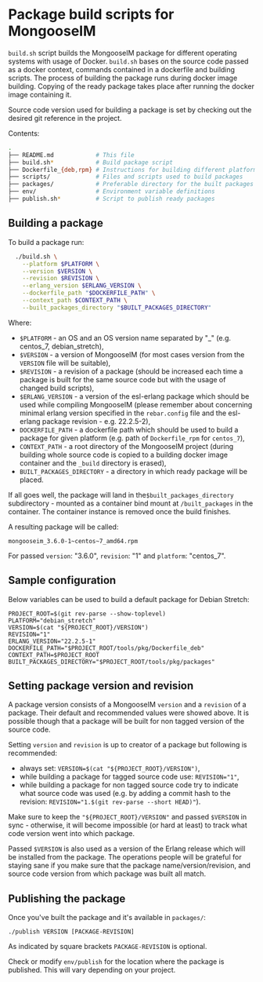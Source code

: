 # Package build scripts for MongooseIM

`build.sh` script builds the MongooseIM package for different operating systems
with usage of Docker. `build.sh` bases on the source code passed as a docker
context, commands contained in a dockerfile and building scripts. The process of
building the package runs during docker image building. Copying of the ready
package takes place after running the docker image containing it.

Source code version used for building a package is set by checking out the desired
git reference in the project.

Contents:

```sh
.
├── README.md            # This file
├── build.sh*            # Build package script
├── Dockerfile_{deb,rpm} # Instructions for building different platforms packages
├── scripts/             # Files and scripts used to build packages
├── packages/            # Preferable directory for the built packages
├── env/                 # Environment variable definitions
├── publish.sh*          # Script to publish ready packages
```


## Building a package

To build a package run:

```sh
  ./build.sh \
    --platform $PLATFORM \
    --version $VERSION \
    --revision $REVISION \
    --erlang_version $ERLANG_VERSION \
    --dockerfile_path "$DOCKERFILE_PATH" \
    --context_path $CONTEXT_PATH \
    --built_packages_directory "$BUILT_PACKAGES_DIRECTORY"
```

Where:

* `$PLATFORM` - an OS and an OS version name separated by "_" (e.g. centos_7,
debian_stretch),
* `$VERSION` - a version of MongooseIM (for most cases version from the `VERSION`
file will be suitable),
* `$REVISION` - a revision of a package (should be increased each time a package
is built for the same source code but with the usage of changed build scripts),
* `$ERLANG_VERSION` - a version of the esl-erlang package which should be used
while compiling MongooseIM (please remember about concerning minimal erlang version
specified in the `rebar.config` file and the esl-erlang package revision - e.g. 22.2.5-2),
* `DOCKERFILE_PATH` - a dockerfile path which should be used to build a package
for given platform (e.g. path of `Dockerfile_rpm` for `centos_7`),
* `CONTEXT_PATH` - a root directory of the MongooseIM project (during building
whole source code is copied to a building docker image container and the `_build`
directory is erased),
* `BUILT_PACKAGES_DIRECTORY` - a directory in which ready package will be placed.

If all goes well, the package will land in the`$built_packages_directory`
subdirectory - mounted as a container bind mount at `/built_packages` in the
container. The container instance is removed once the build finishes.

A resulting package will be called:

```
mongooseim_3.6.0-1~centos~7_amd64.rpm
```
For passed `version`: "3.6.0", `revision`: "1" and `platform`: "centos_7".

## Sample configuration

Below variables can be used to build a default package for Debian Stretch:

```
PROJECT_ROOT=$(git rev-parse --show-toplevel)
PLATFORM="debian_stretch"
VERSION=$(cat "${PROJECT_ROOT}/VERSION")
REVISION="1"
ERLANG_VERSION="22.2.5-1"
DOCKERFILE_PATH="$PROJECT_ROOT/tools/pkg/Dockerfile_deb"
CONTEXT_PATH=$PROJECT_ROOT
BUILT_PACKAGES_DIRECTORY="$PROJECT_ROOT/tools/pkg/packages"
```

## Setting package version and revision

A package version consists of a MongooseIM `version` and a `revision` of a package. 
Their default and recommended values were showed above. It is possible though
that a package will be built for non tagged version of the source code.

Setting `version` and `revision` is up to creator of a package but following is
recommended:

* always set: `VERSION=$(cat "${PROJECT_ROOT}/VERSION")`,
* while building a package for tagged source code use: `REVISION="1"`,
* while building a package for non tagged source code try to indicate what source
code was used (e.g. by adding a commit hash to the revision: 
`REVISION="1.$(git rev-parse --short HEAD)"`).

Make sure to keep the `"${PROJECT_ROOT}/VERSION"` and passed `$VERSION`
in sync - otherwise, it will become impossible (or hard at least) to track
what code version went into which package.

Passed `$VERSION` is also used as a version of the Erlang release which will
be installed from the package. The operations people will be grateful for staying
sane if you make sure that the package name/version/revision, and source code
version from which package was built all match.

## Publishing the package

Once you've built the package and it's available in `packages/`:

```
./publish VERSION [PACKAGE-REVISION]
```

As indicated by square brackets `PACKAGE-REVISION` is optional.

Check or modify `env/publish` for the location where the package is published.
This will vary depending on your project.
